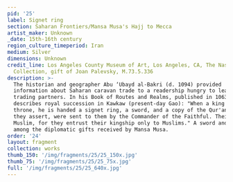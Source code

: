 ```yaml
---
pid: '25'
label: Signet ring
section: Saharan Frontiers/Mansa Musa's Hajj to Mecca
artist_maker: Unknown
_date: 15th-16th century
region_culture_timeperiod: Iran
medium: Silver
dimensions: Unknown
credit_line: Los Angeles County Museum of Art, Los Angeles, CA, The Nasli M. Heeramaneck
  Collection, gift of Joan Palevsky, M.73.5.336
description: >-
  The historian and geographer Abu ‘Ubayd al-Bakri (d. 1094) provided
  information about Saharan caravan trade to a readership hungry to learn about faraway
  trading partners. In his Book of Routes and Realms, published in 1063, al-Bakri
  describes royal succession in Kawkaw (present-day Gao): "When a king ascends the
  throne, he is handed a signet ring, a sword, and a copy of the Qur'an, which, as
  they assert, were sent to them by the Commander of the Faithful. Their king is a
  Muslim, for they entrust their kingship only to Muslims." A sword and jewelry were
  among the diplomatic gifts received by Mansa Musa.
order: '24'
layout: fragment
collection: works
thumb_150: '/img/fragments/25/25_150x.jpg'
thumb_75: '/img/fragments/25/25_75x.jpg'
full: '/img/fragments/25/25_640x.jpg'
---
```

